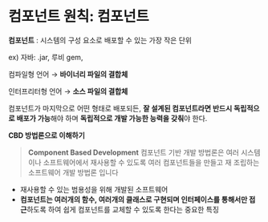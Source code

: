 # 컴포넌트 원칙: 컴포넌트

**컴포넌트** : 시스템의 구성 요소로 배포할 수 있는 가장 작은 단위

ex) 자바: .jar, 루비 gem,

컴파일형 언어 → **바이너리 파일의 결합체**

인터프리터형 언어 → **소스 파일의 결합체**

컴포넌트가 마지막으로 어떤 형태로 배포되든, **잘 설계된 컴포넌트라면 반드시 독립적으로 배포가 가능**해야 하며 **독립적으로 개발 가능한 능력을 갖춰**야 한다.

**CBD 방법론으로 이해하기**

> **Component Based Development**
컴포넌트 기반 개발 방법론은 여러 시스템이나 소프트웨어에서 재사용할 수 있도록 여러 컴포넌트들을 만들고 재 조립하는 소프트웨어 개발 방법론 입니다
> 
- 재사용할 수 있는 범용성을 위해 개발된 소프트웨어
- **컴포넌트는 여러개의 함수, 여러개의 클래스로 구현되며 인터페이스를 통해서만 접근**하도록 하여 쉽게 컴포넌트를 교체할 수 있도록 한다는 중요한 특징
